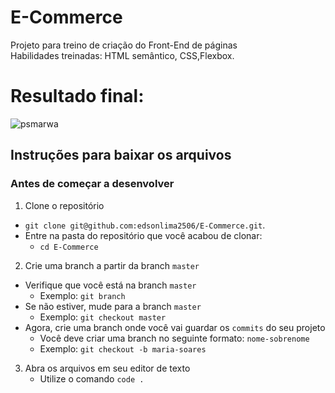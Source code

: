# E-Commerce
<p>
  Projeto para treino de criação do Front-End de páginas <br>
  Habilidades treinadas: HTML semântico, CSS,Flexbox.
</p>
<h1>Resultado final:</h1>

![psmarwa](https://user-images.githubusercontent.com/81549048/135845759-144f8d48-8434-40be-b8b8-5732df3af88c.png)

## Instruções para baixar os arquivos

### Antes de começar a desenvolver

1. Clone o repositório
  * `git clone git@github.com:edsonlima2506/E-Commerce.git`.
  * Entre na pasta do repositório que você acabou de clonar:
    * `cd E-Commerce`
 
2. Crie uma branch a partir da branch `master`
  * Verifique que você está na branch `master`
    * Exemplo: `git branch`
  * Se não estiver, mude para a branch `master`
    * Exemplo: `git checkout master`
  * Agora, crie uma branch onde você vai guardar os `commits` do seu projeto
    * Você deve criar uma branch no seguinte formato: `nome-sobrenome`
    * Exemplo: `git checkout -b maria-soares`

3. Abra os arquivos em seu editor de texto
   * Utilize o comando `code .` 

